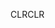 <span data-ttu-id="9cef5-101">CLR</span><span class="sxs-lookup"><span data-stu-id="9cef5-101">CLR</span></span>